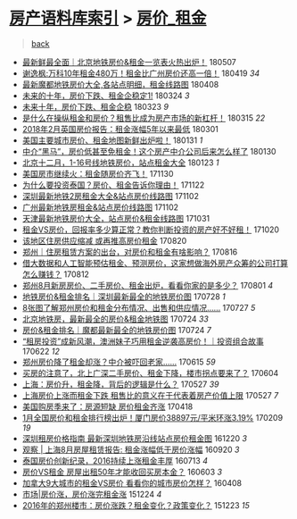 [房产语料库索引](../../README.md)  > [房价_租金](房价_租金.md)
====
> [back](../README.md)

- [最新鲜最全面｜北京地铁房价&amp;租金一览表火热出炉！](http://jkwz.applinzi.com/ittc/7100315145878373387.html#%E6%9C%80%E6%96%B0%E9%B2%9C%E6%9C%80%E5%85%A8%E9%9D%A2%EF%BD%9C%E5%8C%97%E4%BA%AC%E5%9C%B0%E9%93%81%E6%88%BF%E4%BB%B7%26amp%3B%E7%A7%9F%E9%87%91%E4%B8%80%E8%A7%88%E8%A1%A8%E7%81%AB%E7%83%AD%E5%87%BA%E7%82%89%EF%BC%81) 180507  
- [谢逸枫:万科10年租金480万！租金比广州房价还高一倍！](http://jkwz.applinzi.com/ittc/7093692313652167697.html#%E8%B0%A2%E9%80%B8%E6%9E%AB%3A%E4%B8%87%E7%A7%9110%E5%B9%B4%E7%A7%9F%E9%87%91480%E4%B8%87%EF%BC%81%E7%A7%9F%E9%87%91%E6%AF%94%E5%B9%BF%E5%B7%9E%E6%88%BF%E4%BB%B7%E8%BF%98%E9%AB%98%E4%B8%80%E5%80%8D%EF%BC%81) 180419 *34* 
- [最新魔都地铁房价大全,各站点明细，租金线路图](http://jkwz.applinzi.com/ittc/7089561043733054481.html#%E6%9C%80%E6%96%B0%E9%AD%94%E9%83%BD%E5%9C%B0%E9%93%81%E6%88%BF%E4%BB%B7%E5%A4%A7%E5%85%A8%2C%E5%90%84%E7%AB%99%E7%82%B9%E6%98%8E%E7%BB%86%EF%BC%8C%E7%A7%9F%E9%87%91%E7%BA%BF%E8%B7%AF%E5%9B%BE) 180408  
- [未来的十年，房价下跌、租金企稳定1!](http://jkwz.applinzi.com/ittc/7084064445829743627.html#%E6%9C%AA%E6%9D%A5%E7%9A%84%E5%8D%81%E5%B9%B4%EF%BC%8C%E6%88%BF%E4%BB%B7%E4%B8%8B%E8%B7%8C%E3%80%81%E7%A7%9F%E9%87%91%E4%BC%81%E7%A8%B3%E5%AE%9A1%21) 180324 *3* 
- [未来十年，房价下跌、租金企稳](http://jkwz.applinzi.com/ittc/7083630711636755462.html#%E6%9C%AA%E6%9D%A5%E5%8D%81%E5%B9%B4%EF%BC%8C%E6%88%BF%E4%BB%B7%E4%B8%8B%E8%B7%8C%E3%80%81%E7%A7%9F%E9%87%91%E4%BC%81%E7%A8%B3) 180323 *9* 
- [是什么在操纵租金和房价？租售比成为房产市场的新杠杆！](http://jkwz.applinzi.com/ittc/7080698662336594955.html#%E6%98%AF%E4%BB%80%E4%B9%88%E5%9C%A8%E6%93%8D%E7%BA%B5%E7%A7%9F%E9%87%91%E5%92%8C%E6%88%BF%E4%BB%B7%EF%BC%9F%E7%A7%9F%E5%94%AE%E6%AF%94%E6%88%90%E4%B8%BA%E6%88%BF%E4%BA%A7%E5%B8%82%E5%9C%BA%E7%9A%84%E6%96%B0%E6%9D%A0%E6%9D%86%EF%BC%81) 180315 *22* 
- [2018年2月英国房价报告：租金涨幅5年以来最低](http://jkwz.applinzi.com/ittc/7075455122304140295.html#2018%E5%B9%B42%E6%9C%88%E8%8B%B1%E5%9B%BD%E6%88%BF%E4%BB%B7%E6%8A%A5%E5%91%8A%EF%BC%9A%E7%A7%9F%E9%87%91%E6%B6%A8%E5%B9%855%E5%B9%B4%E4%BB%A5%E6%9D%A5%E6%9C%80%E4%BD%8E) 180301  
- [美国主要城市房价、租金地图新鲜出炉啦！](http://jkwz.applinzi.com/ittc/7064800711789773841.html#%E7%BE%8E%E5%9B%BD%E4%B8%BB%E8%A6%81%E5%9F%8E%E5%B8%82%E6%88%BF%E4%BB%B7%E3%80%81%E7%A7%9F%E9%87%91%E5%9C%B0%E5%9B%BE%E6%96%B0%E9%B2%9C%E5%87%BA%E7%82%89%E5%95%A6%EF%BC%81) 180131 *1* 
- [中介“黑马”，房价低甚至免租金！这个房产中介公司后来怎么样了](http://jkwz.applinzi.com/ittc/7064337521456972817.html#%E4%B8%AD%E4%BB%8B%E2%80%9C%E9%BB%91%E9%A9%AC%E2%80%9D%EF%BC%8C%E6%88%BF%E4%BB%B7%E4%BD%8E%E7%94%9A%E8%87%B3%E5%85%8D%E7%A7%9F%E9%87%91%EF%BC%81%E8%BF%99%E4%B8%AA%E6%88%BF%E4%BA%A7%E4%B8%AD%E4%BB%8B%E5%85%AC%E5%8F%B8%E5%90%8E%E6%9D%A5%E6%80%8E%E4%B9%88%E6%A0%B7%E4%BA%86) 180130  
- [北京十二月，1-16号线地铁房价，站点租金大全](http://jkwz.applinzi.com/ittc/7061831321930695690.html#%E5%8C%97%E4%BA%AC%E5%8D%81%E4%BA%8C%E6%9C%88%EF%BC%8C1-16%E5%8F%B7%E7%BA%BF%E5%9C%B0%E9%93%81%E6%88%BF%E4%BB%B7%EF%BC%8C%E7%AB%99%E7%82%B9%E7%A7%9F%E9%87%91%E5%A4%A7%E5%85%A8) 180123 *1* 
- [美国房市继续火：租金随房价齐飞！](http://jkwz.applinzi.com/ittc/7041732500701840400.html#%E7%BE%8E%E5%9B%BD%E6%88%BF%E5%B8%82%E7%BB%A7%E7%BB%AD%E7%81%AB%EF%BC%9A%E7%A7%9F%E9%87%91%E9%9A%8F%E6%88%BF%E4%BB%B7%E9%BD%90%E9%A3%9E%EF%BC%81) 171130  
- [为什么要投资泰国？房价、租金告诉你理由！](http://jkwz.applinzi.com/ittc/7038690397457482768.html#%E4%B8%BA%E4%BB%80%E4%B9%88%E8%A6%81%E6%8A%95%E8%B5%84%E6%B3%B0%E5%9B%BD%EF%BC%9F%E6%88%BF%E4%BB%B7%E3%80%81%E7%A7%9F%E9%87%91%E5%91%8A%E8%AF%89%E4%BD%A0%E7%90%86%E7%94%B1%EF%BC%81) 171122  
- [深圳最新地铁2房租金大全&amp;站点房价线路图](http://jkwz.applinzi.com/ittc/7031370887851410449.html#%E6%B7%B1%E5%9C%B3%E6%9C%80%E6%96%B0%E5%9C%B0%E9%93%812%E6%88%BF%E7%A7%9F%E9%87%91%E5%A4%A7%E5%85%A8%26amp%3B%E7%AB%99%E7%82%B9%E6%88%BF%E4%BB%B7%E7%BA%BF%E8%B7%AF%E5%9B%BE) 171102  
- [广州最新地铁房租金&amp;站点房价线路图](http://jkwz.applinzi.com/ittc/7031369449330967568.html#%E5%B9%BF%E5%B7%9E%E6%9C%80%E6%96%B0%E5%9C%B0%E9%93%81%E6%88%BF%E7%A7%9F%E9%87%91%26amp%3B%E7%AB%99%E7%82%B9%E6%88%BF%E4%BB%B7%E7%BA%BF%E8%B7%AF%E5%9B%BE) 171102  
- [天津最新地铁房价大全，站点房价&amp;租金线路图](http://jkwz.applinzi.com/ittc/7030606543710585872.html#%E5%A4%A9%E6%B4%A5%E6%9C%80%E6%96%B0%E5%9C%B0%E9%93%81%E6%88%BF%E4%BB%B7%E5%A4%A7%E5%85%A8%EF%BC%8C%E7%AB%99%E7%82%B9%E6%88%BF%E4%BB%B7%26amp%3B%E7%A7%9F%E9%87%91%E7%BA%BF%E8%B7%AF%E5%9B%BE) 171031  
- [租金VS房价，回报率多少算正常？教你判断投资的房产好不好租！](http://jkwz.applinzi.com/ittc/7026610197592802321.html#%E7%A7%9F%E9%87%91VS%E6%88%BF%E4%BB%B7%EF%BC%8C%E5%9B%9E%E6%8A%A5%E7%8E%87%E5%A4%9A%E5%B0%91%E7%AE%97%E6%AD%A3%E5%B8%B8%EF%BC%9F%E6%95%99%E4%BD%A0%E5%88%A4%E6%96%AD%E6%8A%95%E8%B5%84%E7%9A%84%E6%88%BF%E4%BA%A7%E5%A5%BD%E4%B8%8D%E5%A5%BD%E7%A7%9F%EF%BC%81) 171020  
- [该地区住房供应缩减 或再推高房价租金](http://jkwz.applinzi.com/ittc/7003999868291646481.html#%E8%AF%A5%E5%9C%B0%E5%8C%BA%E4%BD%8F%E6%88%BF%E4%BE%9B%E5%BA%94%E7%BC%A9%E5%87%8F+%E6%88%96%E5%86%8D%E6%8E%A8%E9%AB%98%E6%88%BF%E4%BB%B7%E7%A7%9F%E9%87%91) 170820  
- [郑州｜住房租赁方案的出台，对房价和租金有啥影响？](http://jkwz.applinzi.com/ittc/7002467831122494480.html#%E9%83%91%E5%B7%9E%EF%BD%9C%E4%BD%8F%E6%88%BF%E7%A7%9F%E8%B5%81%E6%96%B9%E6%A1%88%E7%9A%84%E5%87%BA%E5%8F%B0%EF%BC%8C%E5%AF%B9%E6%88%BF%E4%BB%B7%E5%92%8C%E7%A7%9F%E9%87%91%E6%9C%89%E5%95%A5%E5%BD%B1%E5%93%8D%EF%BC%9F) 170816  
- [借大数据和人工智能预估租金、预测房价，这家想做海外房产众筹的公司打算怎么赚钱？](http://jkwz.applinzi.com/ittc/7000837783130997777.html#%E5%80%9F%E5%A4%A7%E6%95%B0%E6%8D%AE%E5%92%8C%E4%BA%BA%E5%B7%A5%E6%99%BA%E8%83%BD%E9%A2%84%E4%BC%B0%E7%A7%9F%E9%87%91%E3%80%81%E9%A2%84%E6%B5%8B%E6%88%BF%E4%BB%B7%EF%BC%8C%E8%BF%99%E5%AE%B6%E6%83%B3%E5%81%9A%E6%B5%B7%E5%A4%96%E6%88%BF%E4%BA%A7%E4%BC%97%E7%AD%B9%E7%9A%84%E5%85%AC%E5%8F%B8%E6%89%93%E7%AE%97%E6%80%8E%E4%B9%88%E8%B5%9A%E9%92%B1%EF%BC%9F) 170812  
- [郑州8月新房房价、二手房价、租金出炉，看看你家的是多少？](http://jkwz.applinzi.com/ittc/6996923006172267537.html#%E9%83%91%E5%B7%9E8%E6%9C%88%E6%96%B0%E6%88%BF%E6%88%BF%E4%BB%B7%E3%80%81%E4%BA%8C%E6%89%8B%E6%88%BF%E4%BB%B7%E3%80%81%E7%A7%9F%E9%87%91%E5%87%BA%E7%82%89%EF%BC%8C%E7%9C%8B%E7%9C%8B%E4%BD%A0%E5%AE%B6%E7%9A%84%E6%98%AF%E5%A4%9A%E5%B0%91%EF%BC%9F) 170801 *4* 
- [地铁房价&amp;租金排名｜深圳最新最全的地铁房价图](http://jkwz.applinzi.com/ittc/6995369841270457361.html#%E5%9C%B0%E9%93%81%E6%88%BF%E4%BB%B7%26amp%3B%E7%A7%9F%E9%87%91%E6%8E%92%E5%90%8D%EF%BD%9C%E6%B7%B1%E5%9C%B3%E6%9C%80%E6%96%B0%E6%9C%80%E5%85%A8%E7%9A%84%E5%9C%B0%E9%93%81%E6%88%BF%E4%BB%B7%E5%9B%BE) 170728 *1* 
- [8张图了解郑州房价和租金分布情况、出售和供应情况……](http://jkwz.applinzi.com/ittc/6994947429215241232.html#8%E5%BC%A0%E5%9B%BE%E4%BA%86%E8%A7%A3%E9%83%91%E5%B7%9E%E6%88%BF%E4%BB%B7%E5%92%8C%E7%A7%9F%E9%87%91%E5%88%86%E5%B8%83%E6%83%85%E5%86%B5%E3%80%81%E5%87%BA%E5%94%AE%E5%92%8C%E4%BE%9B%E5%BA%94%E6%83%85%E5%86%B5%E2%80%A6%E2%80%A6) 170727 *5* 
- [北京地铁房，最新最全的房价&amp;租金地铁图](http://jkwz.applinzi.com/ittc/6993931056347350033.html#%E5%8C%97%E4%BA%AC%E5%9C%B0%E9%93%81%E6%88%BF%EF%BC%8C%E6%9C%80%E6%96%B0%E6%9C%80%E5%85%A8%E7%9A%84%E6%88%BF%E4%BB%B7%26amp%3B%E7%A7%9F%E9%87%91%E5%9C%B0%E9%93%81%E5%9B%BE) 170724 *33* 
- [房价&amp;租金排名｜魔都最新最全的地铁房价图](http://jkwz.applinzi.com/ittc/6993927637041677328.html#%E6%88%BF%E4%BB%B7%26amp%3B%E7%A7%9F%E9%87%91%E6%8E%92%E5%90%8D%EF%BD%9C%E9%AD%94%E9%83%BD%E6%9C%80%E6%96%B0%E6%9C%80%E5%85%A8%E7%9A%84%E5%9C%B0%E9%93%81%E6%88%BF%E4%BB%B7%E5%9B%BE) 170724 *7* 
- [“租房投资”成新风潮，澳洲妹子巧用租金逆袭高房价！｜投资组合故事](http://jkwz.applinzi.com/ittc/6982008610321073157.html#%E2%80%9C%E7%A7%9F%E6%88%BF%E6%8A%95%E8%B5%84%E2%80%9D%E6%88%90%E6%96%B0%E9%A3%8E%E6%BD%AE%EF%BC%8C%E6%BE%B3%E6%B4%B2%E5%A6%B9%E5%AD%90%E5%B7%A7%E7%94%A8%E7%A7%9F%E9%87%91%E9%80%86%E8%A2%AD%E9%AB%98%E6%88%BF%E4%BB%B7%EF%BC%81%EF%BD%9C%E6%8A%95%E8%B5%84%E7%BB%84%E5%90%88%E6%95%85%E4%BA%8B) 170622 *12* 
- [郑州房价降了租金却涨？中介被吓回老家……](http://jkwz.applinzi.com/ittc/6979505924052878341.html#%E9%83%91%E5%B7%9E%E6%88%BF%E4%BB%B7%E9%99%8D%E4%BA%86%E7%A7%9F%E9%87%91%E5%8D%B4%E6%B6%A8%EF%BC%9F%E4%B8%AD%E4%BB%8B%E8%A2%AB%E5%90%93%E5%9B%9E%E8%80%81%E5%AE%B6%E2%80%A6%E2%80%A6) 170615 *59* 
- [买房的注意了，北上广深二手房价、租金下降，楼市拐点要来了？](http://jkwz.applinzi.com/ittc/6975302499152954373.html#%E4%B9%B0%E6%88%BF%E7%9A%84%E6%B3%A8%E6%84%8F%E4%BA%86%EF%BC%8C%E5%8C%97%E4%B8%8A%E5%B9%BF%E6%B7%B1%E4%BA%8C%E6%89%8B%E6%88%BF%E4%BB%B7%E3%80%81%E7%A7%9F%E9%87%91%E4%B8%8B%E9%99%8D%EF%BC%8C%E6%A5%BC%E5%B8%82%E6%8B%90%E7%82%B9%E8%A6%81%E6%9D%A5%E4%BA%86%EF%BC%9F) 170604  
- [上海：房价升，租金降，背后的逻辑是什么？](http://jkwz.applinzi.com/ittc/6972458516525614084.html#%E4%B8%8A%E6%B5%B7%EF%BC%9A%E6%88%BF%E4%BB%B7%E5%8D%87%EF%BC%8C%E7%A7%9F%E9%87%91%E9%99%8D%EF%BC%8C%E8%83%8C%E5%90%8E%E7%9A%84%E9%80%BB%E8%BE%91%E6%98%AF%E4%BB%80%E4%B9%88%EF%BC%9F) 170527 *39* 
- [上海房价上涨而租金下跌 租售比的意义在于代表着房产价值上限](http://jkwz.applinzi.com/ittc/6972402052712907780.html#%E4%B8%8A%E6%B5%B7%E6%88%BF%E4%BB%B7%E4%B8%8A%E6%B6%A8%E8%80%8C%E7%A7%9F%E9%87%91%E4%B8%8B%E8%B7%8C+%E7%A7%9F%E5%94%AE%E6%AF%94%E7%9A%84%E6%84%8F%E4%B9%89%E5%9C%A8%E4%BA%8E%E4%BB%A3%E8%A1%A8%E7%9D%80%E6%88%BF%E4%BA%A7%E4%BB%B7%E5%80%BC%E4%B8%8A%E9%99%90) 170527 *7* 
- [美国购房季来了：房源短缺 房价租金齐涨](http://jkwz.applinzi.com/ittc/6957872199280100357.html#%E7%BE%8E%E5%9B%BD%E8%B4%AD%E6%88%BF%E5%AD%A3%E6%9D%A5%E4%BA%86%EF%BC%9A%E6%88%BF%E6%BA%90%E7%9F%AD%E7%BC%BA+%E6%88%BF%E4%BB%B7%E7%A7%9F%E9%87%91%E9%BD%90%E6%B6%A8) 170418  
- [1月全国房价和租金排行榜出炉！厦门房价38897元/平米环涨3.19%](http://jkwz.applinzi.com/ittc/6932691087016854533.html#1%E6%9C%88%E5%85%A8%E5%9B%BD%E6%88%BF%E4%BB%B7%E5%92%8C%E7%A7%9F%E9%87%91%E6%8E%92%E8%A1%8C%E6%A6%9C%E5%87%BA%E7%82%89%EF%BC%81%E5%8E%A6%E9%97%A8%E6%88%BF%E4%BB%B738897%E5%85%83%2F%E5%B9%B3%E7%B1%B3%E7%8E%AF%E6%B6%A83.19%25) 170209 *19* 
- [深圳租房价格指南 最新深圳地铁房沿线站点房价租金图](http://jkwz.applinzi.com/ittc/6913667575866459140.html#%E6%B7%B1%E5%9C%B3%E7%A7%9F%E6%88%BF%E4%BB%B7%E6%A0%BC%E6%8C%87%E5%8D%97+%E6%9C%80%E6%96%B0%E6%B7%B1%E5%9C%B3%E5%9C%B0%E9%93%81%E6%88%BF%E6%B2%BF%E7%BA%BF%E7%AB%99%E7%82%B9%E6%88%BF%E4%BB%B7%E7%A7%9F%E9%87%91%E5%9B%BE) 161220 *3* 
- [观察 | 上海8月房屋租赁报告: 租金涨幅低于房价涨幅](http://jkwz.applinzi.com/ittc/6879872455946011653.html#%E8%A7%82%E5%AF%9F+%7C+%E4%B8%8A%E6%B5%B78%E6%9C%88%E6%88%BF%E5%B1%8B%E7%A7%9F%E8%B5%81%E6%8A%A5%E5%91%8A%3A+%E7%A7%9F%E9%87%91%E6%B6%A8%E5%B9%85%E4%BD%8E%E4%BA%8E%E6%88%BF%E4%BB%B7%E6%B6%A8%E5%B9%85) 160920 *3* 
- [泰国房价创新纪录，2016持续上涨租金丰厚](http://jkwz.applinzi.com/ittc/6854418642544100356.html#%E6%B3%B0%E5%9B%BD%E6%88%BF%E4%BB%B7%E5%88%9B%E6%96%B0%E7%BA%AA%E5%BD%95%EF%BC%8C2016%E6%8C%81%E7%BB%AD%E4%B8%8A%E6%B6%A8%E7%A7%9F%E9%87%91%E4%B8%B0%E5%8E%9A) 160713 *4* 
- [房价VS租金 房屋出租50年才能收回买房本金？](http://jkwz.applinzi.com/ittc/6839575296688522245.html#%E6%88%BF%E4%BB%B7VS%E7%A7%9F%E9%87%91+%E6%88%BF%E5%B1%8B%E5%87%BA%E7%A7%9F50%E5%B9%B4%E6%89%8D%E8%83%BD%E6%94%B6%E5%9B%9E%E4%B9%B0%E6%88%BF%E6%9C%AC%E9%87%91%EF%BC%9F) 160603 *3* 
- [加拿大9大城市的租金VS房价 看看你的城市房价怎样？](http://jkwz.applinzi.com/ittc/6818741059643245573.html#%E5%8A%A0%E6%8B%BF%E5%A4%A79%E5%A4%A7%E5%9F%8E%E5%B8%82%E7%9A%84%E7%A7%9F%E9%87%91VS%E6%88%BF%E4%BB%B7+%E7%9C%8B%E7%9C%8B%E4%BD%A0%E7%9A%84%E5%9F%8E%E5%B8%82%E6%88%BF%E4%BB%B7%E6%80%8E%E6%A0%B7%EF%BC%9F) 160408  
- [市场|房价涨，房价涨完租金涨](http://jkwz.applinzi.com/ittc/6779439604902134789.html#%E5%B8%82%E5%9C%BA%7C%E6%88%BF%E4%BB%B7%E6%B6%A8%EF%BC%8C%E6%88%BF%E4%BB%B7%E6%B6%A8%E5%AE%8C%E7%A7%9F%E9%87%91%E6%B6%A8) 151224 *4* 
- [2016年的郑州楼市：房价涨跌？租金变化？政策变化？](http://jkwz.applinzi.com/ittc/6779002536698840068.html#2016%E5%B9%B4%E7%9A%84%E9%83%91%E5%B7%9E%E6%A5%BC%E5%B8%82%EF%BC%9A%E6%88%BF%E4%BB%B7%E6%B6%A8%E8%B7%8C%EF%BC%9F%E7%A7%9F%E9%87%91%E5%8F%98%E5%8C%96%EF%BC%9F%E6%94%BF%E7%AD%96%E5%8F%98%E5%8C%96%EF%BC%9F) 151223 *15* 
